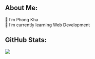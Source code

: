 ## About Me:

🤝 I’m Phong Kha<br>🌱 I’m currently learning Web Development

## GitHub Stats:

![](https://github-readme-streak-stats.herokuapp.com/?user=khaphong229&theme=transparent&hide_border=true)<br/>

<!-- Proudly created with GPRM ( https://gprm.itsvg.in ) -->

